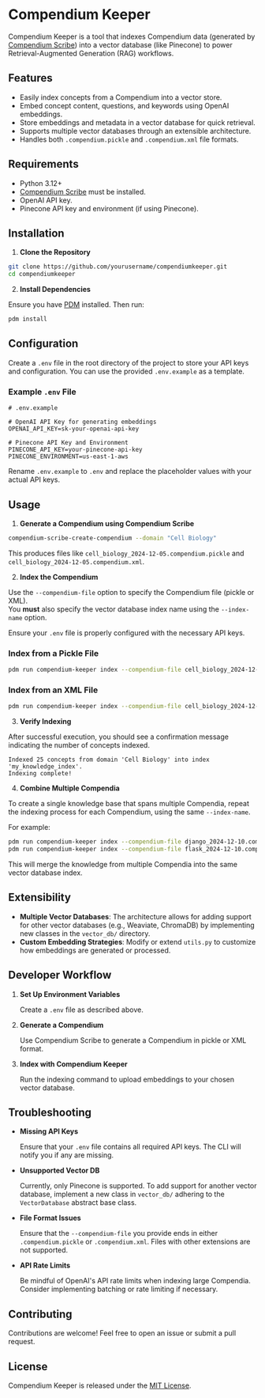 # Compendium Keeper

Compendium Keeper is a tool that indexes Compendium data (generated by [Compendium Scribe](https://github.com/btfranklin/compendiumscribe)) into a vector database (like Pinecone) to power Retrieval-Augmented Generation (RAG) workflows.

## Features

- Easily index concepts from a Compendium into a vector store.
- Embed concept content, questions, and keywords using OpenAI embeddings.
- Store embeddings and metadata in a vector database for quick retrieval.
- Supports multiple vector databases through an extensible architecture.
- Handles both `.compendium.pickle` and `.compendium.xml` file formats.

## Requirements

- Python 3.12+
- [Compendium Scribe](https://github.com/btfranklin/compendiumscribe) must be installed.
- OpenAI API key.
- Pinecone API key and environment (if using Pinecone).

## Installation

1. **Clone the Repository**

```bash
git clone https://github.com/yourusername/compendiumkeeper.git
cd compendiumkeeper
```

2. **Install Dependencies**

Ensure you have [PDM](https://pdm.fming.dev/) installed. Then run:

```bash
pdm install
```

## Configuration

Create a `.env` file in the root directory of the project to store your API keys and configuration. You can use the provided `.env.example` as a template.

### Example `.env` File

```dotenv
# .env.example

# OpenAI API Key for generating embeddings
OPENAI_API_KEY=sk-your-openai-api-key

# Pinecone API Key and Environment
PINECONE_API_KEY=your-pinecone-api-key
PINECONE_ENVIRONMENT=us-east-1-aws
```

Rename `.env.example` to `.env` and replace the placeholder values with your actual API keys.

## Usage

1. **Generate a Compendium using Compendium Scribe**

```bash
compendium-scribe-create-compendium --domain "Cell Biology"
```

This produces files like `cell_biology_2024-12-05.compendium.pickle` and `cell_biology_2024-12-05.compendium.xml`.

2. **Index the Compendium**

Use the `--compendium-file` option to specify the Compendium file (pickle or XML).  
You **must** also specify the vector database index name using the `--index-name` option.

Ensure your `.env` file is properly configured with the necessary API keys.

### Index from a Pickle File

```bash
pdm run compendium-keeper index --compendium-file cell_biology_2024-12-05.compendium.pickle --index-name my_knowledge_index
```

### Index from an XML File

```bash
pdm run compendium-keeper index --compendium-file cell_biology_2024-12-05.compendium.xml --index-name my_knowledge_index
```

3. **Verify Indexing**

After successful execution, you should see a confirmation message indicating the number of concepts indexed.

```plaintext
Indexed 25 concepts from domain 'Cell Biology' into index 'my_knowledge_index'.
Indexing complete!
```

4. **Combine Multiple Compendia**

To create a single knowledge base that spans multiple Compendia, repeat the indexing process for each Compendium, using the same `--index-name`.

For example:

```bash
pdm run compendium-keeper index --compendium-file django_2024-12-10.compendium.pickle --index-name all_python_knowledge
pdm run compendium-keeper index --compendium-file flask_2024-12-10.compendium.xml --index-name all_python_knowledge
```

This will merge the knowledge from multiple Compendia into the same vector database index.

## Extensibility

- **Multiple Vector Databases**: The architecture allows for adding support for other vector databases (e.g., Weaviate, ChromaDB) by implementing new classes in the `vector_db/` directory.
- **Custom Embedding Strategies**: Modify or extend `utils.py` to customize how embeddings are generated or processed.

## Developer Workflow

1. **Set Up Environment Variables**

    Create a `.env` file as described above.

2. **Generate a Compendium**

    Use Compendium Scribe to generate a Compendium in pickle or XML format.

3. **Index with Compendium Keeper**

    Run the indexing command to upload embeddings to your chosen vector database.

## Troubleshooting

- **Missing API Keys**

    Ensure that your `.env` file contains all required API keys. The CLI will notify you if any are missing.

- **Unsupported Vector DB**

    Currently, only Pinecone is supported. To add support for another vector database, implement a new class in `vector_db/` adhering to the `VectorDatabase` abstract base class.

- **File Format Issues**

    Ensure that the `--compendium-file` you provide ends in either `.compendium.pickle` or `.compendium.xml`. Files with other extensions are not supported.

- **API Rate Limits**

    Be mindful of OpenAI's API rate limits when indexing large Compendia. Consider implementing batching or rate limiting if necessary.

## Contributing

Contributions are welcome! Feel free to open an issue or submit a pull request.

## License

Compendium Keeper is released under the [MIT License](LICENSE).
